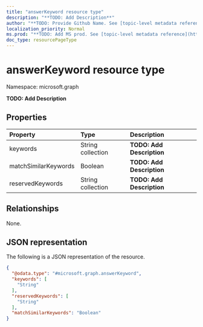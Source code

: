 ```yaml
---
title: "answerKeyword resource type"
description: "**TODO: Add Description**"
author: "**TODO: Provide Github Name. See [topic-level metadata reference](https://msgo.azurewebsites.net/add/document/guidelines/metadata.html#topic-level-metadata)**"
localization_priority: Normal
ms.prod: "**TODO: Add MS prod. See [topic-level metadata reference](https://msgo.azurewebsites.net/add/document/guidelines/metadata.html#topic-level-metadata)**"
doc_type: resourcePageType
---
```


# answerKeyword resource type

Namespace: microsoft.graph

**TODO: Add Description**

## Properties
|Property|Type|Description|
|:---|:---|:---|
|keywords|String collection|**TODO: Add Description**|
|matchSimilarKeywords|Boolean|**TODO: Add Description**|
|reservedKeywords|String collection|**TODO: Add Description**|

## Relationships
None.

## JSON representation
The following is a JSON representation of the resource.
<!-- {
  "blockType": "resource",
  "@odata.type": "microsoft.graph.answerKeyword"
}
-->
``` json
{
  "@odata.type": "#microsoft.graph.answerKeyword",
  "keywords": [
    "String"
  ],
  "reservedKeywords": [
    "String"
  ],
  "matchSimilarKeywords": "Boolean"
}
```

